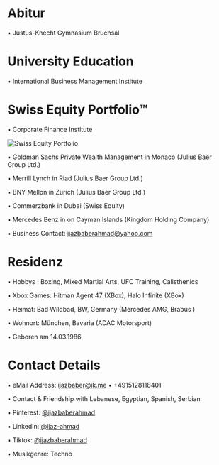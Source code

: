 # Abitur

▪︎ Justus-Knecht Gymnasium Bruchsal

# University Education

▪︎ International Business Management Institute

# Swiss Equity Portfolio™️

▪ Corporate Finance Institute
 
![Swiss Equity Portfolio](https://user-images.githubusercontent.com/95079463/165912016-2034be7d-1fee-44ce-aa9e-ff7b36432359.png)

▪ Goldman Sachs Private Wealth Management in Monaco (Julius Baer Group Ltd.)

▪ Merrill Lynch in Riad (Julius Baer Group Ltd.)

▪ BNY Mellon in Zürich (Julius Baer Group Ltd.)

▪ Commerzbank in Dubai (Swiss Equity)

▪ Mercedes Benz in on Cayman Islands (Kingdom Holding Company)

▪︎ Business Contact: ijazbaberahmad@yahoo.com

# Residenz 

▪︎ Hobbys : Boxing, Mixed Martial Arts, UFC Training, Calisthenics

▪︎ Xbox Games: Hitman Agent 47 (XBox), Halo Infinite (XBox)

▪︎ Heimat: Bad Wildbad, BW, Germany (Mercedes AMG, Brabus )

▪︎ Wohnort: München, Bavaria (ADAC Motorsport)

▪︎ Geboren am 14.03.1986  


# Contact Details 

▪︎ eMail Address: ijazbaber@ik.me ▪︎ +4915128118401 

▪︎ Contact & Friendship with Lebanese, Egyptian, Spanish, Serbian

▪︎ Pinterest: [@ijazbaberahmad](https://www.pinterest.de/ijazbaberahmad/)

▪︎ LinkedIn: [@ijaz-ahmad](https://www.linkedin.com/in/ijaz-ahmad-69677b13a/)

▪︎ Tiktok: [@ijazbaberahmad](https://www.tiktok.com/@ijazbaberahmad/)



▪︎ Musikgenre:  Techno 



